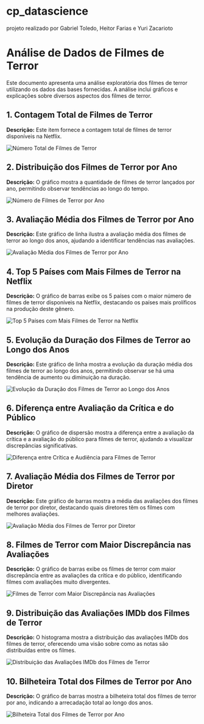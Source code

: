 # cp_datascience

projeto realizado por Gabriel Toledo, Heitor Farias e Yuri Zacarioto

# Análise de Dados de Filmes de Terror

Este documento apresenta uma análise exploratória dos filmes de terror utilizando os dados das bases fornecidas. A análise inclui gráficos e explicações sobre diversos aspectos dos filmes de terror.

## 1. Contagem Total de Filmes de Terror

**Descrição:** Este item fornece a contagem total de filmes de terror disponíveis na Netflix.

![Número Total de Filmes de Terror](https://github.com/HeitorNF1/cp_datascience/blob/main/graficos/1.png)  <!-- Substitua '#' pelo caminho do gráfico gerado -->

## 2. Distribuição dos Filmes de Terror por Ano

**Descrição:** O gráfico mostra a quantidade de filmes de terror lançados por ano, permitindo observar tendências ao longo do tempo.

![Número de Filmes de Terror por Ano](https://github.com/HeitorNF1/cp_datascience/blob/main/graficos/2.png)  <!-- Substitua '#' pelo caminho do gráfico gerado -->

## 3. Avaliação Média dos Filmes de Terror por Ano

**Descrição:** Este gráfico de linha ilustra a avaliação média dos filmes de terror ao longo dos anos, ajudando a identificar tendências nas avaliações.

![Avaliação Média dos Filmes de Terror por Ano](https://github.com/HeitorNF1/cp_datascience/blob/main/graficos/3.png)  <!-- Substitua '#' pelo caminho do gráfico gerado -->

## 4. Top 5 Países com Mais Filmes de Terror na Netflix

**Descrição:** O gráfico de barras exibe os 5 países com o maior número de filmes de terror disponíveis na Netflix, destacando os países mais prolíficos na produção deste gênero.

![Top 5 Países com Mais Filmes de Terror na Netflix](https://github.com/HeitorNF1/cp_datascience/blob/main/graficos/4.png)  <!-- Substitua '#' pelo caminho do gráfico gerado -->

## 5. Evolução da Duração dos Filmes de Terror ao Longo dos Anos

**Descrição:** Este gráfico de linha mostra a evolução da duração média dos filmes de terror ao longo dos anos, permitindo observar se há uma tendência de aumento ou diminuição na duração.

![Evolução da Duração dos Filmes de Terror ao Longo dos Anos](https://github.com/HeitorNF1/cp_datascience/blob/main/graficos/5.png)  <!-- Substitua '#' pelo caminho do gráfico gerado -->

## 6. Diferença entre Avaliação da Crítica e do Público

**Descrição:** O gráfico de dispersão mostra a diferença entre a avaliação da crítica e a avaliação do público para filmes de terror, ajudando a visualizar discrepâncias significativas.

![Diferença entre Crítica e Audiência para Filmes de Terror](https://github.com/HeitorNF1/cp_datascience/blob/main/graficos/6.png)  <!-- Substitua '#' pelo caminho do gráfico gerado -->

## 7. Avaliação Média dos Filmes de Terror por Diretor

**Descrição:** Este gráfico de barras mostra a média das avaliações dos filmes de terror por diretor, destacando quais diretores têm os filmes com melhores avaliações.

![Avaliação Média dos Filmes de Terror por Diretor](https://github.com/HeitorNF1/cp_datascience/blob/main/graficos/7.png)  <!-- Substitua '#' pelo caminho do gráfico gerado -->

## 8. Filmes de Terror com Maior Discrepância nas Avaliações

**Descrição:** O gráfico de barras exibe os filmes de terror com maior discrepância entre as avaliações da crítica e do público, identificando filmes com avaliações muito divergentes.

![Filmes de Terror com Maior Discrepância nas Avaliações](https://github.com/HeitorNF1/cp_datascience/blob/main/graficos/8.png)  <!-- Substitua '#' pelo caminho do gráfico gerado -->

## 9. Distribuição das Avaliações IMDb dos Filmes de Terror

**Descrição:** O histograma mostra a distribuição das avaliações IMDb dos filmes de terror, oferecendo uma visão sobre como as notas são distribuídas entre os filmes.

![Distribuição das Avaliações IMDb dos Filmes de Terror](https://github.com/HeitorNF1/cp_datascience/blob/main/graficos/9.png)  <!-- Substitua '#' pelo caminho do gráfico gerado -->

## 10. Bilheteira Total dos Filmes de Terror por Ano

**Descrição:** O gráfico de barras mostra a bilheteira total dos filmes de terror por ano, indicando a arrecadação total ao longo dos anos.

![Bilheteira Total dos Filmes de Terror por Ano](https://github.com/HeitorNF1/cp_datascience/blob/main/graficos/10.png)  <!-- Substitua '#' pelo caminho do gráfico gerado -->
